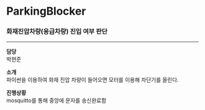 # ParkingBlocker

### 화재진압차량(응급차량) 진입 여부 판단
---
**담당**</br>
박현준  

**소개**</br>
파이썬을 이용하여 화재 진압 차량이 들어오면 모터를 이용해 차단기를 올린다.

**진행상황**</br>
mosquitto를 통해 중앙에 문자를 송신완료함

